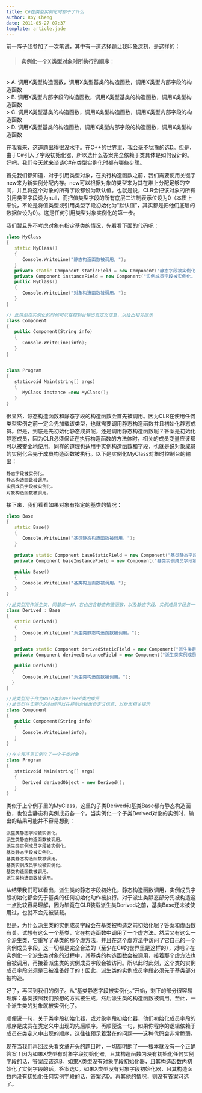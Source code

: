 ```yaml
---
title: C#在类型实例化时都干了什么
author: Roy Cheng
date: 2011-05-27 07:37
template: article.jade
---
```


前一阵子我参加了一次笔试，其中有一道选择题让我印象深刻，是这样的：

> #### 实例化一个X类型对象时所执行的顺序：
<br/>
> A. 调用X类型构造函数，调用X类型基类的构造函数，调用X类型内部字段的构造函数
<br/>
> B. 调用X类型内部字段的构造函数，调用X类型基类的构造函数，调用X类型构造函数
<br/>
> C. 调用X类型基类的构造函数，调用X类型构造函数，调用X类型内部字段的构造函数
<br/>
> D. 调用X类型基类的构造函数，调用X类型内部字段的构造函数，调用X类型构造函数

<span class="more"></span>

在我看来，这道题出得很没水平。在C++的世界里，我会毫不犹豫的选D。但是，由于C#引入了字段初始化器，所以选什么答案完全依赖于类具体是如何设计的。好吧，我们今天就来谈谈C#在类型实例化时都有哪些步骤。

首先我们都知道，对于引用类型对象，在执行构造函数之前，我们需要使用关键字new来为新实例分配内存。new可以根据对象的类型来为其在堆上分配足够的空间，并且将这个对象的所有字段都设为默认值。也就是说，CLR会把该对象的所有引用类型字段设为null，而把值类型字段的所有底层二进制表示位设为0（本质上来说，不论是将值类型或引用类型字段初始化为“默认值”，其实都是把他们底层的数据位设为0）。这是任何引用类型对象实例化的第一步。

我们暂且先不考虑对象有指定基类的情况，先看看下面的代码吧：

``` C++
class MyClass
{ 
   static MyClass() 
   { 
      Console.WriteLine("静态构造函数被调用。"); 
   }
   private static Component staticField = new Component("静态字段被实例化。");
   private Component instanceField = new Component("实例成员字段被实例化。");
   public MyClass() 
   { 
      Console.WriteLine("对象构造函数被调用。"); 
   }
}

// 此类型在实例化的时候可以在控制台输出自定义信息，以给出相关提示
class Component
{ 
   public Component(String info) 
   { 
      Console.WriteLine(info); 
   }
}


class Program
{
   staticvoid Main(string[] args)
   {
      MyClass instance =new MyClass();
   }
} 
```

很显然，静态构造函数和静态字段的构造函数会首先被调用。因为CLR在使用任何类型实例之前一定会先加载该类型，也就需要调用静态构造函数并且初始化静态成员。但是，到底是先初始化静态成员呢，还是调用静态构造函数呢？答案是初始化静态成员，因为CLR必须保证在执行构造函数的方法体时，相关的成员变量应该都可以被安全地使用。同样的道理也适用于实例构造函数和字段，也就是说对象成员的实例化会先于成员构造函数被执行。以下是实例化MyClass对象时控制台的输出：

``` text
静态字段被实例化。
静态构造函数被调用。
实例成员字段被实例化。
对象构造函数被调用。
```

接下来，我们看看如果对象有指定的基类的情况：

``` C++
class Base
{
   static Base()
   {
      Console.WriteLine("基类静态构造函数被调用。");
   }
 
   private static Component baseStaticField = new Component("基类静态字段被实例化。");
   private Component baseInstanceField = new Component("基类实例成员字段被实例化。");

   public Base()
   {
      Console.WriteLine("基类构造函数被调用。");
   }
}

//此类型用作派生类，同基类一样，它也包含静态构造函数，以及静态字段、实例成员字段各一个。
class Derived : Base
{
   static Derived()
   {
      Console.WriteLine("派生类静态构造函数被调用。");
   }

   private static Component derivedStaticField = new Component("派生类静态字段被实例化。");
   private Component derivedInstanceField = new Component("派生类实例成员字段被实例化。");

   public Derived()
  {
      Console.WriteLine("派生类构造函数被调用。");
  }  
}

//此类型用于作为Base类和Derived类的成员
//此类型在实例化的时候可以在控制台输出自定义信息，以给出相关提示
class Component
{
   public Component(String info)
   {
      Console.WriteLine(info);
   }
}

//在主程序里实例化了一个子类对象
class Program
{
   staticvoid Main(string[] args)
   {
      Derived derivedObject = new Derived();
   }
}
```

类似于上个例子里的MyClass，这里的子类Derived和基类Base都有静态构造函数，也包含静态和实例成员各一个。当实例化一个子类Derived对象的实例时，输出的结果可能并不容易想到：

``` text
派生类静态字段被实例化。
派生类静态构造函数被调用。
派生类实例成员字段被实例化。
基类静态字段被实例化。
基类静态构造函数被调用。
基类实例成员字段被实例化。
基类构造函数被调用。
派生类构造函数被调用。
```
从结果我们可以看出，派生类的静态字段初始化，静态构造函数调用，实例成员字段初始化都会先于基类的任何初始化动作被执行。对于派生类静态部分先被构造这一点比较容易理解，因为毕竟在CLR装载派生类Derived之前，基类Base还未被使用过，也就不会先被装载。

但是，为什么派生类的实例成员字段会在基类被构造之前初始化呢？答案和虚函数有关。试想有这么一个基类，它在构造函数中调用了一个虚方法。然后又有这么一个派生类，它重写了基类的那个虚方法，并且在这个虚方法中访问了它自己的一个实例成员字段。这一切都是完全合法的（至少在C#的世界里是这样的），对吧？在实例化一个派生类对象的过程中，其基类的构造函数会被调用，接着那个虚方法也会被调用，再接着派生类的实例成员字段会被访问。所以此时此刻，这个类的实例成员字段必须是已被准备好了的！因此，派生类的实例成员字段必须先于基类部分被构造。

好了，再回到我们的例子。从“基类静态字段被实例化。”开始，剩下的部分很容易理解：基类按照我们预想的方式被生成，然后派生类的构造函数被调用。至此，一个派生类的对象就被实例化了。

顺便说一句，关于类字段初始化器，或对象字段初始化器，他们初始化成员字段的顺序是成员在类定义中出现的先后顺序。再顺便说一句，如果你程序的逻辑依赖于成员在类定义中出现的顺序，这往往预示着潜在的问题——这种代码会非常脆弱。

现在当我们再回过头看文章开头的题目时，一切都明朗了——根本就没有一个正确答案！因为如果X类型有对象字段初始化器，且其构造函数内没有初始化任何实例字段的话，答案应该选B。如果X类型没有对象字段初始化器，且其构造函数内初始化了实例字段的话，答案选C。如果X类型没有对象字段初始化器，且其构造函数内没有初始化任何实例字段的话，答案选D。再其他的情况，则没有答案可选了。